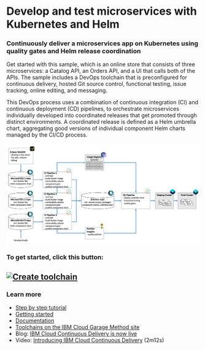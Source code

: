 # Develop and test microservices with Kubernetes and Helm

### Continuously deliver a microservices app on Kubernetes using quality gates and Helm release coordination
Get started with this sample, which is an online store that consists of three microservices: a Catalog API, an Orders API, and a UI that calls both of the APIs. The sample includes a DevOps toolchain that is preconfigured for continuous delivery, hosted Git source control, functional testing, issue tracking, online editing, and messaging.

This DevOps process uses a combination of continuous integration (CI) and continuous deployment (CD) pipelines, to orchestrate microservices individually developed into coordinated releases that get promoted through distinct environments. A coordinated release is defined as a Helm umbrella chart, aggregating good versions of individual component Helm charts managed by the CI/CD process.

![Icon](./pics/umbrella-toolchain.png)

### To get started, click this button:
[![Create toolchain](https://cloud.ibm.com/devops/graphics/create_toolchain_button.png)](https://cloud.ibm.com/devops/setup/deploy?repository=https%3A%2F%2Fgithub.com%2Fopen-toolchain%2Fmicroservices-helm-toolchain&env_id=ibm:yp:us-south)
---
### Learn more 

* [Step by step tutorial](https://www.ibm.com/cloud/garage/tutorials/use-develop-test-microservices-with-kubernetes-and-helm-toolchain)
* [Getting started](https://cloud.ibm.com/devops)
* [Documentation](https://cloud.ibm.com/docs/services/ContinuousDelivery/index.html?pos=2)
* [Toolchains on the IBM Cloud Garage Method site](https://www.ibm.com/devops/method/category/tools)
* Blog: [IBM Cloud Continuous Delivery is now live](https://www.ibm.com/blogs/bluemix/2016/11/bluemix-continuous-delivery-is-now-live/)
* Video: [Introducing IBM Cloud Continuous Delivery](https://www.youtube.com/watch?v=QPSAZ64APpc&feature=youtu.be) (2m12s)
